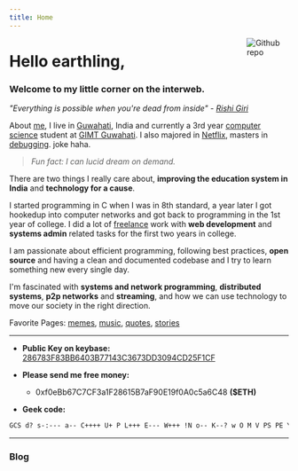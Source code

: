 ```yaml
---
title: Home
---
```


[<img src="/img/wiz.gif" style="max-width:15%;min-width:40px;float:right;" alt="Github repo" />](https://github.com/geekodour/)

# Hello earthling,

### Welcome to my little corner on the interweb.

*"Everything is possible when you're dead from inside" - [Rishi Giri](https://github.com/CodeDotJS)*

About [me](/img/me.jpg), I live in [Guwahati](https://upload.wikimedia.org/wikipedia/commons/thumb/0/0a/Guwahati_City.jpg/411px-Guwahati_City.jpg), India and currently a 3rd year [computer science](/img/compsci.png) student at [GIMT Guwahati](/img/college.jpg).
I also majored in [Netflix](/img/netflix.jpg), masters in [debugging](/img/debug.jpg). joke haha.

> *Fun fact: I can lucid dream on demand.*

There are two things I really care about, **improving the education system in India** and **technology for a cause**.

I started programming in C when I was in 8th standard, a year later I got hookedup into computer networks and got back to programming in the 1st year of college.
I did a lot of [freelance](/img/freelance.jpg) work with **web development** and **systems admin** related tasks for the first two years in college.

I am passionate about efficient programming, following best practices, **open source** and having a clean and documented codebase and I try to learn something new every single day.

I'm fascinated with **systems and network programming**, **distributed systems**, **p2p networks** and **streaming**, and how we can use technology to move our society in the right direction.

Favorite Pages: [memes](/memes), [music](/music), [quotes](/quotes), [stories](/stories)


-------

- **Public Key on keybase:** [286783F83BB6403B77143C3673DD3094CD25F1CF](https://keybase.io/geekodour)

- **Please send me free money:**
  - 0xf0eBb67C7CF3a1F28615B7aF90E19f0A0c5a6C48 **($ETH)**
- **Geek code:**

```md
GCS d? s-:--- a-- C++++ U+ P L+++ E--- W+++ !N o-- K--? w O M V PS PE Y PGP t 5 X R tv b DI D G e h r? z
```


-------

### Blog
